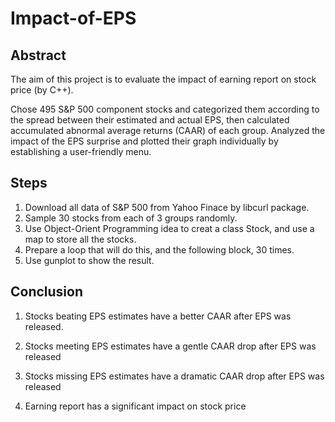 # Impact-of-EPS

## Abstract
The aim of this project is to evaluate the impact of earning report on stock price (by C++).

Chose 495 S&P 500 component stocks and categorized them according to the spread between their estimated and actual EPS, then calculated accumulated abnormal average returns (CAAR) of each group. Analyzed the impact of the EPS surprise and plotted their graph individually by establishing a user-friendly menu.

## Steps
1. Download all data of S&P 500 from Yahoo Finace by libcurl package.
2. Sample 30 stocks from each of 3 groups randomly.
3. Use Object-Orient Programming idea to creat a class Stock, and use a map to store all the stocks.
4. Prepare a loop that will do this, and the following block, 30 times.
5. Use gunplot to show the result.

## Conclusion
1. Stocks beating EPS estimates have a better CAAR after EPS was released.

2. Stocks meeting EPS estimates have a gentle CAAR drop after EPS was released

3. Stocks missing EPS estimates have a dramatic CAAR drop after EPS was released

4. Earning report has a significant impact on stock price
